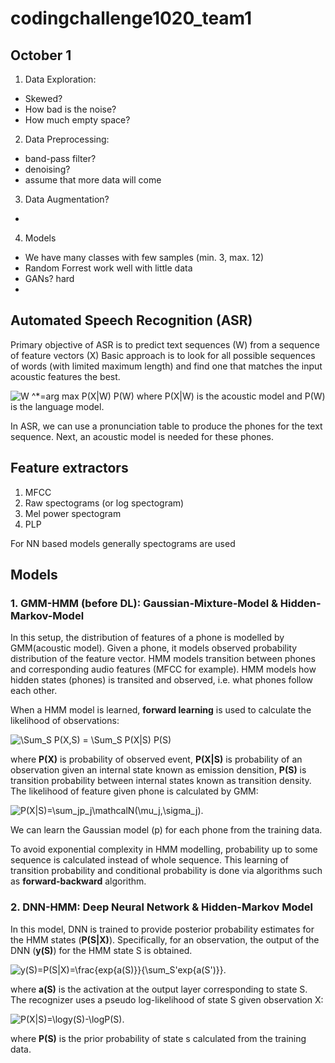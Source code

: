 # codingchallenge1020_team1

## October 1

1. Data Exploration:
- Skewed?
- How bad is the noise?
- How much empty space?


2. Data Preprocessing:
- band-pass filter?
- denoising?
- assume that more data will come


3. Data Augmentation?
- 


4. Models
- We have many classes with few samples (min. 3, max. 12)
- Random Forrest work well with little data
- GANs? hard
- 

## Automated Speech Recognition (ASR)

Primary objective of ASR is to predict text sequences (W) from a sequence of feature vectors (X)
Basic approach is to look for all possible sequences of words (with limited maximum length) and find one that matches the input acoustic features the best.

<img src="https://latex.codecogs.com/svg.latex?\Large&space;W^*=argmaxP(X|W)P(W)" title=" W ^*=arg max P(X|W) P(W)" />
where P(X|W) is the acoustic model and P(W) is the language model. 

In ASR, we can use a pronunciation table to produce the phones for the text sequence. Next, an acoustic model is needed for these phones.

## Feature extractors

1. MFCC
2. Raw spectograms (or log spectogram)
3. Mel power spectogram
4. PLP


For NN based models generally spectograms are used

## Models 

### 1. **GMM-HMM (before DL): Gaussian-Mixture-Model & Hidden-Markov-Model**


In this setup, the distribution of features of a phone is modelled by GMM(acoustic model). Given a phone, it models observed probability distribution of the feature vector. HMM models transition between phones 
and corresponding audio features (MFCC for example). HMM models how hidden states (phones) is transited and observed, i.e. what phones follow each other.


When a HMM model is learned, **forward learning** is used to calculate the likelihood of observations:

<img src="https://latex.codecogs.com/svg.latex?\Large&space;P(X)=\sum_SP(X,S)=\sum_SP(X|S)P(S)" title="\Sum_S P(X,S) = \Sum_S P(X|S) P(S)" />


where **P(X)** is probability of observed event, **P(X|S)** is probability of an observation given an internal state known as emission densition, **P(S)** is transition probability between 
internal states known as transition density. The likelihood of feature given phone is calculated by GMM: 

<img src="https://latex.codecogs.com/svg.latex?\Large&space;P(X|S)=\sum_jp_j\mathcal{N}(\mu_j,\sigma_j)" title="P(X|S)=\sum_jp_j\mathcalN(\mu_j,\sigma_j)" />.


We can learn the Gaussian model (p) for each phone from the training data.

To avoid exponential complexity in HMM modelling, probability up to some sequence is calculated instead of whole sequence. This learning of transition probability and conditional probability is done via algorithms such as **forward-backward** algorithm.

### 2. **DNN-HMM: Deep Neural Network & Hidden-Markov Model**

In this model, DNN is trained to provide posterior probability estimates for the HMM states (**P(S|X)**). 
Specifically, for an observation, the output of the DNN (**y(S)**) for the HMM state S is obtained.

<img src="https://latex.codecogs.com/svg.latex?\Large&space;y(S)=P(S|X)=\frac{exp(a(S))}{\sum_S'exp(a(S'))}" title="y(S)=P(S|X)=\frac{exp{a(S)}}{\sum_S'exp{a(S')}}" />.

where **a(S)** is the activation at the output layer corresponding
to state S. The recognizer uses a pseudo log-likelihood of state
S given observation X:

<img src="https://latex.codecogs.com/svg.latex?\Large&space;P(X|S)=\logy(S)-\logP(S)" title="P(X|S)=\logy(S)-\logP(S)" />.

where **P(S)** is the prior probability of state s calculated from the training data.



